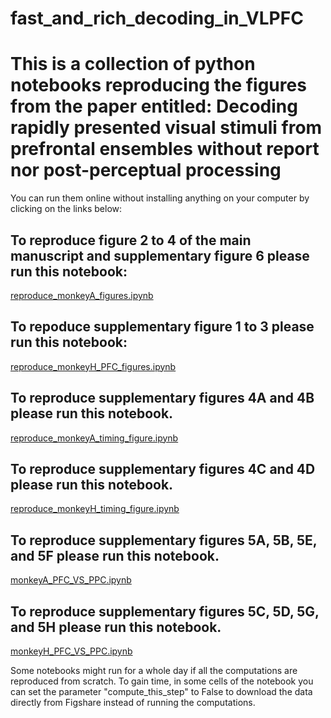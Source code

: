 # fast_and_rich_decoding_in_VLPFC
# This is a collection of python notebooks reproducing the figures from the paper entitled: **Decoding rapidly presented visual stimuli from prefrontal ensembles without report nor post-perceptual processing**
You can run them online without installing anything on your computer by clicking on the links below:

## To reproduce figure 2 to 4 of the main manuscript and supplementary figure 6 please run this notebook:
[reproduce_monkeyA_figures.ipynb](https://colab.research.google.com/github/jobellet/fast_and_rich_decoding_in_VLPFC/blob/main/reproduce_monkeyA_figures.ipynb)

## To repoduce supplementary figure 1 to 3 please run this notebook:
[reproduce_monkeyH_PFC_figures.ipynb](https://colab.research.google.com/github/jobellet/fast_and_rich_decoding_in_VLPFC/blob/main/reproduce_monkeyH_PFC_figures.ipynb)

## To reproduce supplementary figures 4A and 4B please run this notebook.
[reproduce_monkeyA_timing_figure.ipynb](https://colab.research.google.com/github/jobellet/fast_and_rich_decoding_in_VLPFC/blob/main/reproduce_monkeyA_timing_figure.ipynb)

## To reproduce supplementary figures 4C and 4D  please run this notebook.
[reproduce_monkeyH_timing_figure.ipynb](https://colab.research.google.com/github/jobellet/fast_and_rich_decoding_in_VLPFC/blob/main/reproduce_monkeyH_timing_figure.ipynb)

## To reproduce supplementary figures 5A, 5B, 5E, and 5F please run this notebook.
[monkeyA_PFC_VS_PPC.ipynb](https://colab.research.google.com/github/jobellet/fast_and_rich_decoding_in_VLPFC/blob/main/monkeyA_PFC_VS_PPC.ipynb)

## To reproduce supplementary figures 5C, 5D, 5G, and 5H please run this notebook.
[monkeyH_PFC_VS_PPC.ipynb](https://colab.research.google.com/github/jobellet/fast_and_rich_decoding_in_VLPFC/blob/main/monkeyH_PFC_VS_PPC.ipynb)



Some notebooks might run for a whole day if all the computations are reproduced from scratch. To gain time, in some cells of the notebook you can set the parameter "compute_this_step" to False to download the data directly from Figshare instead of running the computations.
